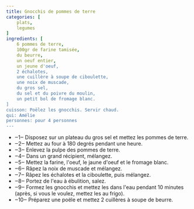 ```yaml
---
title: Gnocchis de pommes de terre
categories: [
    plats,
    legumes
]
ingredients: [
    6 pommes de terre,
    100gr de farine tamisée,
    du beurre,
    un oeuf entier,
    un jeune d'oeuf,
    2 échalotes,
    une cuillère à soupe de ciboulette,
    une noix de muscade,
    du gros sel,
    du sel et du poivre du moulin,
    un petit bol de fromage blanc.
]
cuisson: Poëlez les gnocchis. Servir chaud.
qui: Amélie
personnes: pour 4 personnes
---
```


* ‒1‒ Disposez sur un plateau du gros sel et mettez les pommes de terre.
* ‒2‒ Mettez au four à 180 degrés pendant une heure.
* ‒3‒ Enlevez la pulpe des pommes de terre.
* ‒4‒ Dans un grand récipient, mélangez.
* ‒5‒ Mettez la farine, l'oeuf, le jaune d'oeuf et le fromage blanc.
* ‒6‒ Râpez la noix de muscade et mélangez.
* ‒7‒ Râpez les échalotes et la ciboulette, puis mélangez.
* ‒8‒ Portez de l'eau à ébulition, salez.
* ‒9‒ Formez les gnocchis et mettez les dans l'eau pendant 10 minutes (après, si vous le voulez, mettez les au frigo).
* ‒10‒ Préparez une poële et mettez 2 cuillères à soupe de beurre.
